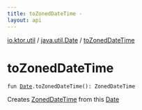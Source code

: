 ```yaml
---
title: toZonedDateTime - 
layout: api
---
```


<div class='api-docs-breadcrumbs'><a href="../index.html">io.ktor.util</a> / <a href="index.html">java.util.Date</a> / <a href="./to-zoned-date-time.html">toZonedDateTime</a></div>

# toZonedDateTime

<div class="signature"><code><span class="keyword">fun </span><a href="http://docs.oracle.com/javase/6/docs/api/java/util/Date.html"><span class="identifier">Date</span></a><span class="symbol">.</span><span class="identifier">toZonedDateTime</span><span class="symbol">(</span><span class="symbol">)</span><span class="symbol">: </span><span class="identifier">ZonedDateTime</span></code></div>

Creates <a href="#">ZonedDateTime</a> from this <a href="http://docs.oracle.com/javase/6/docs/api/java/util/Date.html">Date</a>

